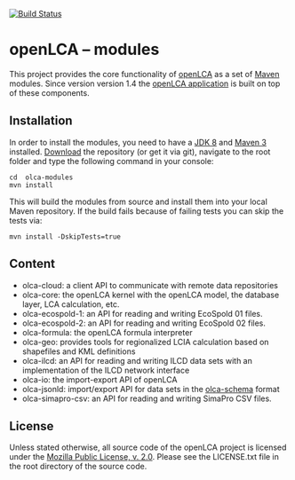 [![Build Status](https://travis-ci.org/GreenDelta/olca-modules.svg?branch=master)](https://travis-ci.org/GreenDelta/olca-modules)

openLCA – modules
=================
This project provides the core functionality of [openLCA](http://openlca.org) as
a set of [Maven](https://maven.apache.org/) modules. Since version version 1.4 
the [openLCA application](https://github.com/GreenDelta/olca-app) is built on 
top of these components.


Installation
------------
In order to install the modules, you need to have a [JDK 8](http://www.oracle.com/technetwork/java/javase/downloads/jdk8-downloads-2133151.html)
and [Maven 3](https://maven.apache.org/install.html) installed. [Download](https://github.com/GreenDelta/olca-modules/archive/master.zip) 
the repository (or get it via git), navigate to the root folder and type the 
following command in your console:

	cd  olca-modules
	mvn install

This will build the modules from source and install them into your local 
Maven repository. If the build fails because of failing tests you can skip the
tests via:

	mvn install -DskipTests=true


Content
-------
* olca-cloud: a client API to communicate with remote data repositories
* olca-core: the openLCA kernel with the openLCA model, the database layer, 
  LCA calculation, etc.
* olca-ecospold-1: an API for reading and writing EcoSpold 01 files.
* olca-ecospold-2: an API for reading and writing EcoSpold 02 files.
* olca-formula: the openLCA formula interpreter
* olca-geo: provides tools for regionalized LCIA calculation based on shapefiles
  and KML definitions
* olca-ilcd: an API for reading and writing ILCD data sets with an 
  implementation of the ILCD network interface
* olca-io: the import-export API of openLCA
* olca-jsonld: import/export API for data sets in the [olca-schema](https://github.com/GreenDelta/olca-schema) 
  format
* olca-simapro-csv: an API for reading and writing SimaPro CSV files. 


License
-------
Unless stated otherwise, all source code of the openLCA project is licensed 
under the [Mozilla Public License, v. 2.0](http://mozilla.org/MPL/2.0/). Please 
see the LICENSE.txt file in the root directory of the source code.
 
